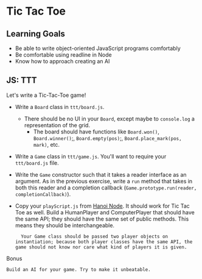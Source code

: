 # **Tic Tac Toe**
## **Learning Goals**

- Be able to write object-oriented JavaScript programs comfortably
- Be comfortable using readline in Node
- Know how to approach creating an AI

## **JS: TTT**

Let's write a Tic-Tac-Toe game!

- Write a `Board` class in `ttt/board.js`.
  - There should be no UI in your `Board`, except maybe to `console.log` a representation of the grid.
    - The board should have functions like `Board.won()`, `Board.winner()`;, `Board.empty(pos)`;, `Board.place_mark(pos, mark)`, etc.
- Write a `Game` class in `ttt/game.js`. You'll want to require your `ttt/board.js` file.
- Write the `Game` constructor such that it takes a reader interface as an argument. As in the previous exercise, write a `run` method that takes in both this reader and a completion callback (`Game.prototype.run(reader, completionCallback)`).
- Copy your `playScript.js` from [Hanoi Node](https://assets.aaonline.io/fullstack/javascript/projects/ttt_node/solution.zip). It should work for Tic Tac Toe as well.
    Build a HumanPlayer and ComputerPlayer that should have the same API; they should have the same set of public methods. This means they should be interchangeable.

        Your Game class should be passed two player objects on instantiation; because both player classes have the same API, the game should not know nor care what kind of players it is given.

Bonus

    Build an AI for your game. Try to make it unbeatable.